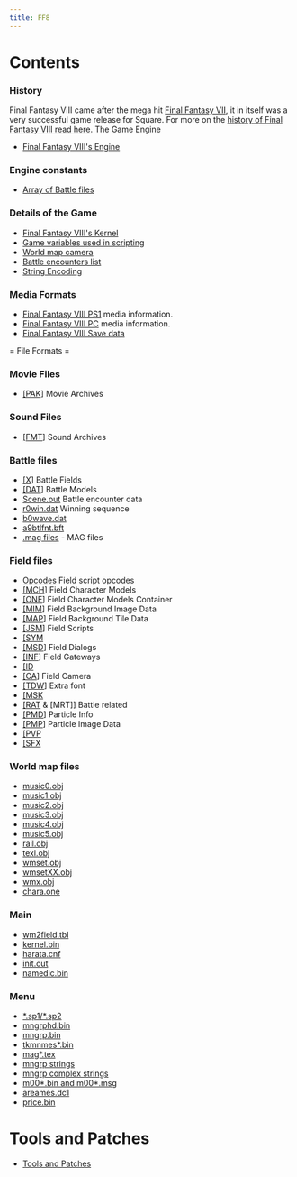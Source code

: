 ```yaml
---
title: FF8
---
```


# Contents

### History

Final Fantasy VIII came after the mega hit [Final Fantasy VII](FF7 "wikilink"), it in itself was a very successful game release for Square. For more on the [history of Final Fantasy VIII read here](FF8/HistoryOf.md). The Game Engine

-   [Final Fantasy VIII's Engine](FF8/Engine.md)

### Engine constants

-   [Array of Battle files](FF8/Engine_const/BattleFiles.md)

### Details of the Game

-   [Final Fantasy VIII's Kernel](FF8/Kernel.md)
-   [Game variables used in scripting](FF8/Variables.md)
-   [World map camera](FF8/Engine/WorldMapCamera.md)
-   [Battle encounters list](FF8/Encounter_Codes.md)
-   [String Encoding](FF8/String_Encoding.md)

### Media Formats

-   [Final Fantasy VIII PS1](FF8/PlaystationMedia.md) media information.
-   [Final Fantasy VIII PC](FF8/PC_Media.md) media information.
-   [Final Fantasy VIII Save data](FF8/GameSaveFormat.md)

  
= File Formats =

### Movie Files

-   [\[PAK](FF8/FileFormat_PAK.md)\] Movie Archives

### Sound Files

-   [\[FMT](FF8/FileFormat_FMT.md)\] Sound Archives

### Battle files

-   [\[X](FF8/FileFormat_X.md)\] Battle Fields
-   [\[DAT](FF8/FileFormat_DAT.md)\] Battle Models
-   [Scene.out](FF8/BattleStructure.md) Battle encounter data
-   [r0win.dat](FF8/FileFormat_r0win.md) Winning sequence
-   [b0wave.dat](FF8/FileFormat_b0wave.md)
-   [a9btlfnt.bft](FF8/FileFormat_TDW.md)
-   [.mag files](FF8/FileFormat_magfiles.md) - MAG files

### Field files

-   [Opcodes](FF8/Field/Script/Opcodes.md) Field script opcodes
-   [\[MCH](FF8/FileFormat_MCH.md)\] Field Character Models
-   [\[ONE](FF8/FileFormat_ONE.md)\] Field Character Models Container
-   [\[MIM](FF8/FileFormat_MIM.md)\] Field Background Image Data
-   [\[MAP](FF8/FileFormat_MAP.md)\] Field Background Tile Data
-   [\[JSM](FF8/FileFormat_JSM.md)\] Field Scripts
-   [\[SYM](FF8/FileFormat_SYM.md)
-   [\[MSD](FF8/FileFormat_MSD.md)\] Field Dialogs
-   [\[INF](FF8/FileFormat_INF.md)\] Field Gateways
-   [\[ID](FF7/Field/Walkmesh.md)
-   [\[CA](FF8/FileFormat_CA.md)\] Field Camera
-   [\[TDW](FF8/FileFormat_TDW.md)\] Extra font
-   [\[MSK](FF8/FileFormat_MSK.md)
-   [\[RAT](FF8/FileFormat_RAT_MRT.md) & \[MRT\]\] Battle related
-   [\[PMD](FF8/FileFormat_PMD.md)\] Particle Info
-   [\[PMP](FF8/FileFormat_PMP.md)\] Particle Image Data
-   [\[PVP](FF8/FileFormat_PVP.md)
-   [\[SFX](FF8/FileFormat_SFX.md)

### World map files

-   [music0.obj](FF8/WorldMap_music.md)
-   [music1.obj](FF8/WorldMap_music.md)
-   [music2.obj](FF8/WorldMap_music.md)
-   [music3.obj](FF8/WorldMap_music.md)
-   [music4.obj](FF8/WorldMap_music.md)
-   [music5.obj](FF8/WorldMap_music.md)
-   [rail.obj](FF8/WorldMap_rail.md)
-   [texl.obj](FF8/WorldMap_texl.md)
-   [wmset.obj](FF8/WorldMap_wmset.md)
-   [wmsetXX.obj](FF8/WorldMap_wmsetxx.md)
-   [wmx.obj](FF8/WorldMap_wmx.md)
-   [chara.one](FF8/WorldMap_charaone.md)

### Main

-   [wm2field.tbl](FF8/Main_wm2.md)
-   [kernel.bin](FF8/Main_kernel.md)
-   [harata.cnf](FF8/Main_harata.md)
-   [init.out](FF8/Main_init.md)
-   [namedic.bin](FF8/Main_namedic.md)

### Menu

-   [\*.sp1/\*.sp2](FF8/Menu_sp2.md)
-   [mngrphd.bin](FF8/Menu_mngrphd_bin.md)
-   [mngrp.bin](FF8/Menu_mngrp_bin.md)
-   [tkmnmes\*.bin](FF8/Menu_tkmnmes.md)
-   [mag\*.tex](Ff8/Menu_mag_textures.md)
-   [mngrp strings](FF8/Menu_mngrp_strings_locations.md)
-   [mngrp complex strings](FF8/Menu_mngrp_complex_strings.md)
-   [m00\*.bin and m00\*.msg](FF8/Menu_m000_m004.md)
-   [areames.dc1](FF8/Menu_areames_dc1.md)
-   [price.bin](FF8/Menu_price_bin.md)

# Tools and Patches

-   [Tools and Patches](FF8/Tools.md)
